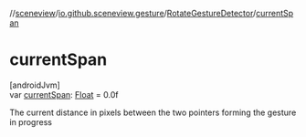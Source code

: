 //[sceneview](../../../index.md)/[io.github.sceneview.gesture](../index.md)/[RotateGestureDetector](index.md)/[currentSpan](current-span.md)

# currentSpan

[androidJvm]\
var [currentSpan](current-span.md): [Float](https://kotlinlang.org/api/latest/jvm/stdlib/kotlin/-float/index.html) = 0.0f

The current distance in pixels between the two pointers forming the gesture in progress
